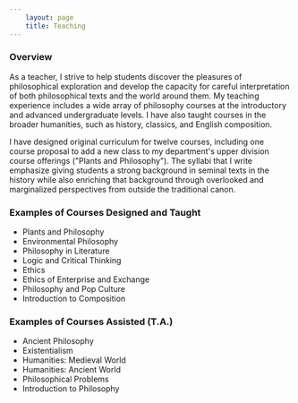 ```yaml
---
    layout: page
    title: Teaching
---
```


### Overview

As a teacher, I strive to help students discover the pleasures of philosophical exploration and develop the capacity for careful interpretation of both philosophical texts and the world around them. My teaching experience includes a wide array of philosophy courses at the introductory and advanced undergraduate levels. I have also taught courses in the broader humanities, such as history, classics, and English composition.

I have designed original curriculum for twelve courses, including one course proposal to add a new class to my department's upper division course offerings ("Plants and Philosophy"). The syllabi that I write emphasize giving students a strong background in seminal texts in the history while also enriching that background through overlooked and marginalized perspectives from outside the traditional canon.

### Examples of Courses Designed and Taught
- Plants and Philosophy
- Environmental Philosophy
- Philosophy in Literature
- Logic and Critical Thinking
- Ethics
- Ethics of Enterprise and Exchange
- Philosophy and Pop Culture
- Introduction to Composition

### Examples of Courses Assisted (T.A.)
- Ancient Philosophy
- Existentialism
- Humanities: Medieval World
- Humanities: Ancient World
- Philosophical Problems
- Introduction to Philosophy
